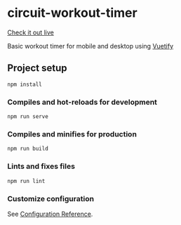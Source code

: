 # circuit-workout-timer

[Check it out live](https://dengsauve.github.io/circuit-workout-timer/)

Basic workout timer for mobile and desktop using [Vuetify](https://vuetifyjs.com/)


## Project setup
```
npm install
```

### Compiles and hot-reloads for development
```
npm run serve
```

### Compiles and minifies for production
```
npm run build
```

### Lints and fixes files
```
npm run lint
```

### Customize configuration
See [Configuration Reference](https://cli.vuejs.org/config/).
